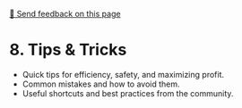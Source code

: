 [💬 Send feedback on this page](https://github.com/codepic/<REPO>/issues/new?template=feedback.yml&title=[Feedback]%20TipsAndTricks.md&body=**Page%3A%20TipsAndTricks.md**%0A%0A)

# 8. Tips & Tricks

- Quick tips for efficiency, safety, and maximizing profit.
- Common mistakes and how to avoid them.
- Useful shortcuts and best practices from the community.
